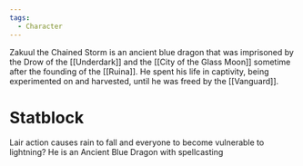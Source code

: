```yaml
---
tags:
  - Character
---
```

Zakuul the Chained Storm is an ancient blue dragon that was imprisoned by the Drow of the [[Underdark]] and the [[City of the Glass Moon]] sometime after the founding of the [[Ruina]]. He spent his life in captivity, being experimented on and harvested, until he was freed by the [[Vanguard]].

# Statblock
Lair action causes rain to fall and everyone to become vulnerable to lightning? He is an Ancient Blue Dragon with spellcasting